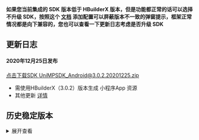 **如果您当前集成的 SDK 版本低于 HBuilderX 版本，但是功能都正常的话可以选择不升级 SDK，按照这个 [文档](https://ask.dcloud.net.cn/article/35627) 添加配置可以屏蔽版本不一致的弹窗提示，框架正常情况都是向下兼容的，您也可以查看一下更新日志考虑是否升级 SDK**

## 更新日志
#### 2020年12月25日发布
[点击下载SDK UniMPSDK_Android@3.0.2.20201225.zip](http://download.dcloud.net.cn/unimpsdk/UniMPSDK_Android@3.0.2.20201225.zip)
+ 需使用HBuilderX（3.0.2）版本生成 小程序App 资源
+ 其他更新 [详情](https://download1.dcloud.net.cn/hbuilderx/changelog/3.0.2.20201225-alpha.html)


## 历史稳定版本
<details>
<summary>展开查看</summary>

百度网盘链接: [https://pan.baidu.com/s/1Gb19IMm2ihRA0u4MNzCT4Q](https://pan.baidu.com/s/1Gb19IMm2ihRA0u4MNzCT4Q) 提取码: hnug